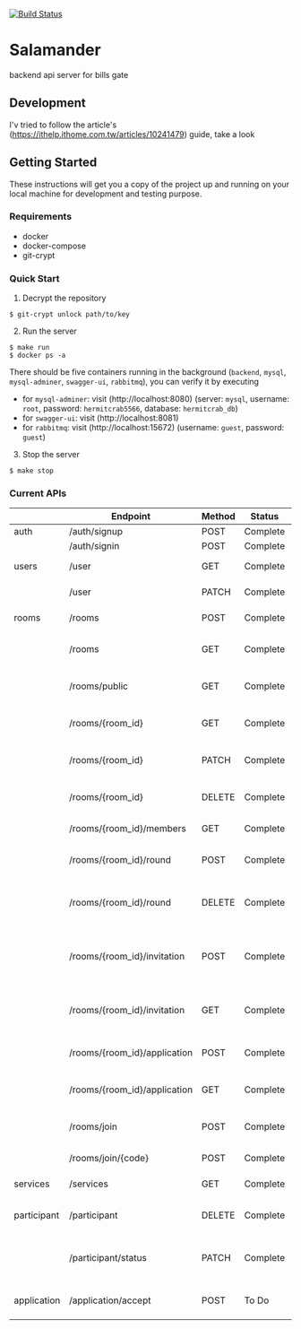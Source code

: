 [![Build Status](https://travis-ci.com/billsgates/salamander.svg?branch=master)](https://travis-ci.com/github/billsgates/salamander)
# Salamander
backend api server for bills gate

## Development

I'v tried to follow the article's (https://ithelp.ithome.com.tw/articles/10241479) guide, take a look

## Getting Started

These instructions will get you a copy of the project up and running on your local machine for development and testing purpose.

### Requirements

* docker
* docker-compose
* git-crypt

### Quick Start

1. Decrypt the repository
```
$ git-crypt unlock path/to/key
```

2. Run the server
```
$ make run
$ docker ps -a
```

There should be five containers running in the background (`backend`, `mysql`, `mysql-adminer`, `swagger-ui`, `rabbitmq`), you can verify it by executing

* for `mysql-adminer`: visit (http://localhost:8080) (server: `mysql`, username: `root`, password: `hermitcrab5566`, database: `hermitcrab_db`)
* for `swagger-ui`: visit (http://localhost:8081)
* for `rabbitmq`: visit (http://localhost:15672) (username: `guest`, password: `guest`)

3. Stop the server
```
$ make stop
```

### Current APIs

|             | Endpoint                    | Method | Status      | Description                               |
|-------------|-----------------------------|--------|-------------|-------------------------------------------|
| auth        | /auth/signup                | POST   | Complete    | User signup                               |
|             | /auth/signin                | POST   | Complete    | User login                                |
| users       | /user                       | GET    | Complete    | Get user info                             |
|             | /user                       | PATCH  | Complete    | Update user info                          |
| rooms       | /rooms                      | POST   | Complete    | Create a room                             |
|             | /rooms                      | GET    | Complete    | Get all joined rooms                      |
|             | /rooms/public               | GET    | Complete    | Get all public rooms                      |
|             | /rooms/{room_id}            | GET    | Complete    | Get room detail by room_id                |
|             | /rooms/{room_id}            | PATCH  | Complete    | Update room by room_id                    |
|             | /rooms/{room_id}            | DELETE | Complete    | Delete room by room_id                    |
|             | /rooms/{room_id}/members    | GET    | Complete    | Get all members                           |
|             | /rooms/{room_id}/round      | POST   | Complete    | Add new round of the room                 |
|             | /rooms/{room_id}/round      | DELETE | Complete    | Remove current round of the room          |
|             | /rooms/{room_id}/invitation | POST   | Complete    | Create an invitation code in room room_id |
|             | /rooms/{room_id}/invitation | GET    | Complete    | Get all valid invitation codes in room    |
|             | /rooms/{room_id}/application| POST   | Complete    | Create an application to join room        |
|             | /rooms/{room_id}/application| GET    | Complete     | Get all applications of the room          |
|             | /rooms/join                 | POST   | Complete    | Join room by invitation code              |
|             | /rooms/join/{code}          | POST   | Complete    | Join room by url                          |
| services    | /services                   | GET    | Complete    | Get all services                          |
| participant | /participant                | DELETE | Complete    | Delete participant from room              |
|             | /participant/status         | PATCH  | Complete    | Change participant payment status         |
| application | /application/accept         | POST   | To Do       | Accept join room application              |
